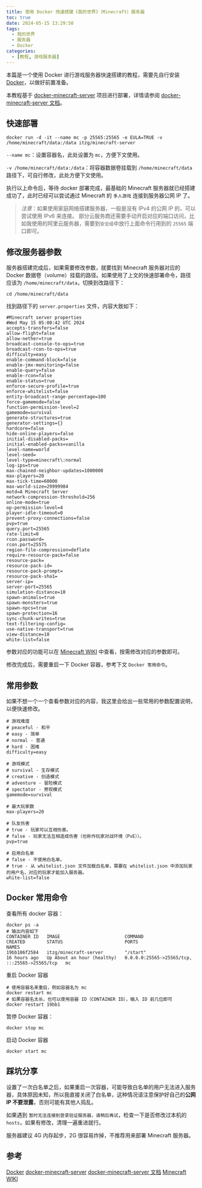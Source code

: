 ```yaml
---
title: 使用 Docker 快速搭建《我的世界》（Minecraft）服务器
toc: true
date: 2024-05-15 13:29:50
tags:
  - 我的世界
  - 服务器
  - Docker
categories:
  - [教程, 游戏服务器]
---
```

本篇是一个使用 Docker 进行游戏服务器快速搭建的教程，需要先自行安装 [Docker](https://docs.docker.com/engine/install/)，以做好前置准备。

本教程基于 [docker-minecraft-server](https://github.com/itzg/docker-minecraft-server) 项目进行部署，详情请参阅 [docker-minecraft-server 文档](https://docker-minecraft-server.readthedocs.io/en/latest/)。

## 快速部署

```shell
docker run -d -it --name mc -p 25565:25565 -e EULA=TRUE -v /home/minecraft/data:/data itzg/minecraft-server
```

`--name mc`：设置容器名，此处设置为 `mc`，方便下文使用。

`-v /home/minecraft/data:/data`：将容器数据卷挂载到 `/home/minecraft/data` 路径下，可自行修改，此处方便下文使用。

执行以上命令后，等待 docker 部署完成，最基础的 Minecraft 服务器就已经搭建成功了，此时已经可以尝试通过 Minecraft 的 `多人游戏` 连接到服务器公网 IP 了。

> _注意_：如果使用家庭网络搭建服务器，一般是没有 IPv4 的公网 IP 的，可以尝试使用 IPv6 来连接。
> 部分云服务商还需要手动开启对应的端口访问，比如我使用的阿里云服务器，需要到`安全组`中放行上面命令行用到的 `25565` 端口即可。

## 修改服务器参数

服务器搭建完成后，如果需要修改参数，就要找到 Minecraft 服务器对应的 Docker 数据卷（volume）挂载的路径。如果使用了上文的快速部署命令，路径应该为 `/home/minecraft/data`，切换到改路径下：

```shell
cd /home/minecraft/data
```

找到路径下的 `server.properties` 文件，内容大致如下：

```properties
#Minecraft server properties
#Wed May 15 05:00:42 UTC 2024
accepts-transfers=false
allow-flight=false
allow-nether=true
broadcast-console-to-ops=true
broadcast-rcon-to-ops=true
difficulty=easy
enable-command-block=false
enable-jmx-monitoring=false
enable-query=false
enable-rcon=false
enable-status=true
enforce-secure-profile=true
enforce-whitelist=false
entity-broadcast-range-percentage=100
force-gamemode=false
function-permission-level=2
gamemode=survival
generate-structures=true
generator-settings={}
hardcore=false
hide-online-players=false
initial-disabled-packs=
initial-enabled-packs=vanilla
level-name=world
level-seed=
level-type=minecraft\:normal
log-ips=true
max-chained-neighbor-updates=1000000
max-players=20
max-tick-time=60000
max-world-size=29999984
motd=A Minecraft Server
network-compression-threshold=256
online-mode=true
op-permission-level=4
player-idle-timeout=0
prevent-proxy-connections=false
pvp=true
query.port=25565
rate-limit=0
rcon.password=
rcon.port=25575
region-file-compression=deflate
require-resource-pack=false
resource-pack=
resource-pack-id=
resource-pack-prompt=
resource-pack-sha1=
server-ip=
server-port=25565
simulation-distance=10
spawn-animals=true
spawn-monsters=true
spawn-npcs=true
spawn-protection=16
sync-chunk-writes=true
text-filtering-config=
use-native-transport=true
view-distance=10
white-list=false
```

参数对应的功能可以在 [Minecraft WIKI](https://zh.minecraft.wiki/w/Server.properties) 中查看，按需修改对应的参数即可。

修改完成后，需要重启一下 Docker 容器，参考下文 `Docker 常用命令`。

## 常用参数

如果不想一个一个查看参数对应的内容，我这里会给出一些常用的参数配置说明，以便快速修改。

```properties
# 游戏难度
# peaceful - 和平
# easy - 简单
# normal - 普通
# hard - 困难
difficulty=easy

# 游戏模式
# survival - 生存模式
# creative - 创造模式
# adventure - 冒险模式
# spectator - 旁观模式
gamemode=survival

# 最大玩家数
max-players=20

# 队友伤害
# true - 玩家可以互相伤害。
# false - 玩家无法互相造成伤害（也称作玩家对战环境（PvE））。
pvp=true

# 启用白名单
# false - 不使用白名单。
# true - 从 whitelist.json 文件加载白名单，需要在 whitelist.json 中添加玩家的用户名，对应的玩家才能加入服务器。
white-list=false
```

## Docker 常用命令

查看所有 docker 容器：

```shell
docker ps -a
# 输出内容如下
CONTAINER ID   IMAGE                        COMMAND                   CREATED        STATUS                       PORTS                                           NAMES
19bb186f2584   itzg/minecraft-server        "/start"                  16 hours ago   Up About an hour (healthy)   0.0.0.0:25565->25565/tcp, :::25565->25565/tcp   mc
```

重启 Docker 容器

```shell
# 使用容器名来重启，例如容器名为 mc
docker restart mc
# 如果容器名太长，也可以使用容器 ID（CONTAINER ID），输入 ID 前几位即可
docker restart 19bb1
```

暂停 Docker 容器：

```shell
docker stop mc
```

启动 Docker 容器

```shell
docker start mc
```

## 踩坑分享

设置了一次白名单之后，如果重启一次容器，可能导致白名单的用户无法进入服务器，具体原因未知，所以我直接关闭了白名单，这种情况请注意保护好自己的**公网 IP 不要泄露**，否则可能有其他人捣乱。

如果遇到 `暂时无法连接到登录验证服务器，请稍后再试`，检查一下是否修改过本机的 `hosts`，如果有修改，清理一遍重进就行。

服务器建议 4G 内存起步，2G 很容易炸掉，不推荐用来部署 Minecraft 服务器。

## 参考

[Docker](https://docs.docker.com/engine/install/)
[docker-minecraft-server](https://github.com/itzg/docker-minecraft-server)
[docker-minecraft-server 文档](https://docker-minecraft-server.readthedocs.io/en/latest/)
[Minecraft WIKI](https://zh.minecraft.wiki/w/Server.properties)

